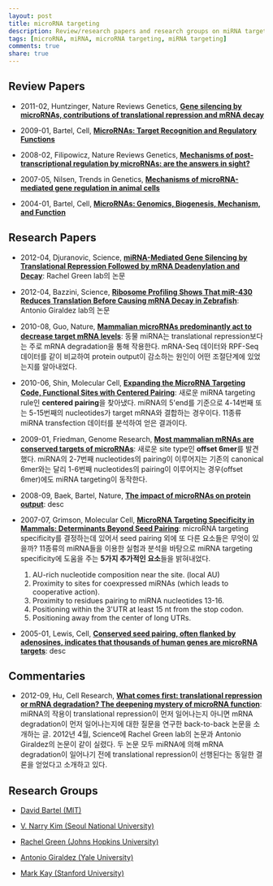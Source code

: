 ```yaml
---
layout: post
title: microRNA targeting
description: Review/research papers and research groups on miRNA targeting
tags: [microRNA, miRNA, microRNA targeting, miRNA targeting]
comments: true
share: true
---
```



## Review Papers

* 2011-02, Huntzinger, Nature Reviews Genetics, [**Gene silencing by microRNAs, contributions of translational repression and mRNA decay**](https://www.ncbi.nlm.nih.gov/pubmed/21245828)

* 2009-01, Bartel, Cell, [**MicroRNAs: Target Recognition and Regulatory Functions**](https://www.ncbi.nlm.nih.gov/pubmed/19167326)

* 2008-02, Filipowicz, Nature Reviews Genetics, [**Mechanisms of post-transcriptional regulation by microRNAs: are the answers in sight?**]()

* 2007-05, Nilsen, Trends in Genetics, [**Mechanisms of microRNA-mediated gene regulation in animal cells**](https://www.ncbi.nlm.nih.gov/pubmed/17368621)

* 2004-01, Bartel, Cell, [**MicroRNAs: Genomics, Biogenesis, Mechanism, and Function**](https://www.ncbi.nlm.nih.gov/pubmed/14744438)


## Research Papers

* 2012-04, Djuranovic, Science, [**miRNA-Mediated Gene Silencing by Translational Repression Followed by mRNA Deadenylation and Decay**](https://www.ncbi.nlm.nih.gov/pubmed/22499947): Rachel Green lab의 논문

* 2012-04, Bazzini, Science, [**Ribosome Profiling Shows That miR-430 Reduces Translation Before Causing mRNA Decay in Zebrafish**](https://www.ncbi.nlm.nih.gov/pubmed/22422859): Antonio Giraldez lab의 논문

* 2010-08, Guo, Nature, [**Mammalian microRNAs predominantly act to decrease target mRNA levels**](http://www.nature.com/articles/nature09267): 동물 miRNA는 translational repression보다는 주로 mRNA degradation을 통해 작용한다. mRNA-Seq 데이터와 RPF-Seq 데이터를 같이 비교하여 protein output이 감소하는 원인이 어떤 조절단계에 있었는지를 알아내었다.

* 2010-06, Shin, Molecular Cell, [**Expanding the MicroRNA Targeting Code, Functional Sites with Centered Pairing**](https://www.ncbi.nlm.nih.gov/pubmed/20620952): 새로운 miRNA targeting rule인 **centered pairing**을 찾아냈다. miRNA의 5'end를 기준으로 4-14번째 또는 5-15번째의 nucleotides가 target mRNA와 결합하는 경우이다. 11종류 miRNA transfection 데이터를 분석하여 얻은 결과이다.

* 2009-01, Friedman, Genome Research, [**Most mammalian mRNAs are conserved targets of microRNAs**](https://www.ncbi.nlm.nih.gov/pubmed/18955434): 새로운 site type인 **offset 6mer**를 발견했다. miRNA의 2-7번째 nucleotides의 pairing이 이루어지는 기존의 canonical 6mer와는 달리 1-6번째 nucleotides의 pairing이 이루어지는 경우(offset 6mer)에도 miRNA targeting이 동작한다.

* 2008-09, Baek, Bartel, Nature, [**The impact of microRNAs on protein output**](https://www.ncbi.nlm.nih.gov/pubmed/18668037): desc

* 2007-07, Grimson, Molecular Cell, [**MicroRNA Targeting Specificity in Mammals: Determinants Beyond Seed Pairing**](https://www.ncbi.nlm.nih.gov/pubmed/17612493): microRNA targeting specificity를 결정하는데 있어서 seed pairing 외에 또 다른 요소들은 무엇이 있을까? 11종류의 miRNA들을 이용한 실험과 분석을 바탕으로 miRNA targeting specificity에 도움을 주는 **5가지 추가적인 요소**들을 밝혀내었다.
  1. AU-rich nucleotide composition near the site. (local AU)
  2. Proximity to sites for coexpressed miRNAs (which leads to cooperative action).
  3. Proximity to residues pairing to miRNA nucleotides 13-16.
  4. Positioning within the 3'UTR at least 15 nt from the stop codon.
  5. Positioning away from the center of long UTRs.

* 2005-01, Lewis, Cell, [**Conserved seed pairing, often flanked by adenosines, indicates that thousands of human genes are microRNA targets**](https://www.ncbi.nlm.nih.gov/pubmed/15652477): desc



## Commentaries

* 2012-09, Hu, Cell Research, [**What comes first: translational repression or mRNA degradation? The deepening mystery of microRNA function**](https://www.nature.com/cr/journal/v22/n9/full/cr201280a.html): miRNA의 작용이 translational repression이 먼저 일어나는지 아니면 mRNA degradation이 먼저 일어나는지에 대한 질문을 연구한 back-to-back 논문을 소개하는 글. 2012년 4월, Science에 Rachel Green lab의 논문과 Antonio Giraldez의 논문이 같이 실렸다. 두 논문 모두 miRNA에 의해 mRNA degradation이 일어나기 전에 translational repression이 선행된다는 동일한 결론을 얻었다고 소개하고 있다.


## Research Groups

* [David Bartel (MIT)](http://bartellab.wi.mit.edu/)

* [V. Narry Kim (Seoul National University)](http://www.narrykim.org)

* [Rachel Green (Johns Hopkins University)](http://pages.jh.edu/~greenlab)

* [Antonio Giraldez (Yale University)](http://www.giraldezlab.org)

* [Mark Kay (Stanford University)](http://kaylab.stanford.edu/)

